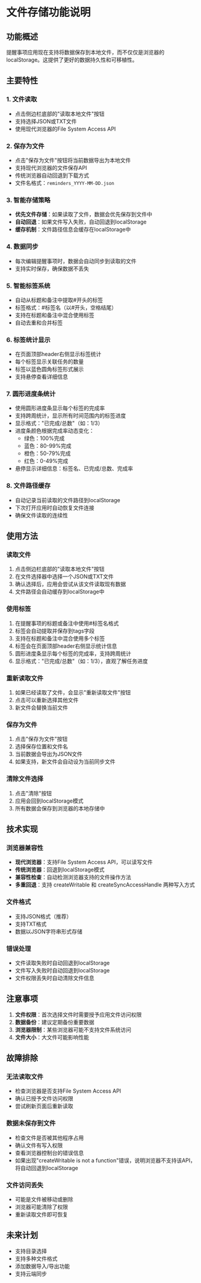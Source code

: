 # 文件存储功能说明

## 功能概述

提醒事项应用现在支持将数据保存到本地文件，而不仅仅是浏览器的localStorage。这提供了更好的数据持久性和可移植性。

## 主要特性

### 1. 文件读取
- 点击侧边栏底部的"读取本地文件"按钮
- 支持选择JSON或TXT文件
- 使用现代浏览器的File System Access API

### 2. 保存为文件
- 点击"保存为文件"按钮将当前数据导出为本地文件
- 支持现代浏览器的文件保存API
- 传统浏览器自动回退到下载方式
- 文件名格式：`reminders_YYYY-MM-DD.json`

### 3. 智能存储策略
- **优先文件存储**：如果读取了文件，数据会优先保存到文件中
- **自动回退**：如果文件写入失败，自动回退到localStorage
- **缓存机制**：文件路径信息会缓存在localStorage中

### 4. 数据同步
- 每次编辑提醒事项时，数据会自动同步到读取的文件
- 支持实时保存，确保数据不丢失

### 5. 智能标签系统
- 自动从标题和备注中提取#开头的标签
- 标签格式：#标签名（以#开头，空格结尾）
- 支持在标题和备注中混合使用标签
- 自动去重和合并标签

### 6. 标签统计显示
- 在页面顶部header右侧显示标签统计
- 每个标签显示关联任务的数量
- 标签以蓝色圆角标签形式展示
- 支持悬停查看详细信息

### 7. 圆形进度条统计
- 使用圆形进度条显示每个标签的完成率
- 支持跨周统计，显示所有时间范围内的标签进度
- 显示格式："已完成/总数"（如：1/3）
- 进度条颜色根据完成率动态变化：
  - 绿色：100%完成
  - 蓝色：80-99%完成
  - 橙色：50-79%完成
  - 红色：0-49%完成
- 悬停显示详细信息：标签名、已完成/总数、完成率

### 8. 文件路径缓存
- 自动记录当前读取的文件路径到localStorage
- 下次打开应用时自动恢复文件连接
- 确保文件读取的连续性

## 使用方法

### 读取文件
1. 点击侧边栏底部的"读取本地文件"按钮
2. 在文件选择器中选择一个JSON或TXT文件
3. 确认选择后，应用会尝试从该文件读取现有数据
4. 文件路径会自动缓存到localStorage中

### 使用标签
1. 在提醒事项的标题或备注中使用#标签名格式
2. 标签会自动提取并保存到tags字段
3. 支持在标题和备注中混合使用多个标签
4. 标签会在页面顶部header右侧显示统计信息
5. 圆形进度条显示每个标签的完成率，支持跨周统计
6. 显示格式："已完成/总数"（如：1/3），直观了解任务进度

### 重新读取文件
1. 如果已经读取了文件，会显示"重新读取文件"按钮
2. 点击可以重新选择其他文件
3. 新文件会替换当前文件

### 保存为文件
1. 点击"保存为文件"按钮
2. 选择保存位置和文件名
3. 当前数据会导出为JSON文件
4. 如果支持，新文件会自动设为当前同步文件

### 清除文件选择
1. 点击"清除"按钮
2. 应用会回到localStorage模式
3. 所有数据会保存到浏览器的本地存储中

## 技术实现

### 浏览器兼容性
- **现代浏览器**：支持File System Access API，可以读写文件
- **传统浏览器**：回退到localStorage模式
- **兼容性检查**：自动检测浏览器支持的文件操作方法
- **多重回退**：支持 createWritable 和 createSyncAccessHandle 两种写入方式

### 文件格式
- 支持JSON格式（推荐）
- 支持TXT格式
- 数据以JSON字符串形式存储

### 错误处理
- 文件读取失败时自动回退到localStorage
- 文件写入失败时自动回退到localStorage
- 文件权限丢失时自动清除文件信息

## 注意事项

1. **文件权限**：首次选择文件时需要授予应用文件访问权限
2. **数据备份**：建议定期备份重要数据
3. **浏览器限制**：某些浏览器可能不支持文件系统访问
4. **文件大小**：大文件可能影响性能

## 故障排除

### 无法读取文件
- 检查浏览器是否支持File System Access API
- 确认已授予文件访问权限
- 尝试刷新页面后重新读取

### 数据未保存到文件
- 检查文件是否被其他程序占用
- 确认文件有写入权限
- 查看浏览器控制台的错误信息
- 如果出现"createWritable is not a function"错误，说明浏览器不支持该API，将自动回退到localStorage

### 文件访问丢失
- 可能是文件被移动或删除
- 浏览器可能清除了权限
- 重新读取文件即可恢复

## 未来计划

- 支持目录选择
- 支持多种文件格式
- 添加数据导入/导出功能
- 支持云端同步 